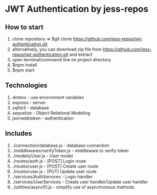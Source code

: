 # JWT Authentication by jess-repos

## How to start

1. clone repository => $git clone https://github.com/jess-repos/jwt-authentication.git
2. alternatively, you can download zip file from https://github.com/jess-repos/jwt-authentication.git and extract
3. open terminal/command line on project directory
4. $npm install
5. $npm start

## Technologies

1. dotenv - use environment variables
2. express - server
3. sqlite3 - database
4. sequelize - Object Relational Modeling
5. jsonwebtoken - authentication

## Includes

1. ./connection/database.js - database connection
2. ./middlewares/verifyToken.js - middleware to verify token
3. ./models/User.js - User model
4. ./routes/auth.js - [POST] Login route
5. ./routes/user.js - [POST] Create user route
6. ./routes/user.js - [PUT] Update user route
7. ./services/AuthServices - Login handler
8. ./services/UserServices - Create user handler/Update user handler
9. ./utilities/asyncIO.js - simplify use of asynchronous methods
